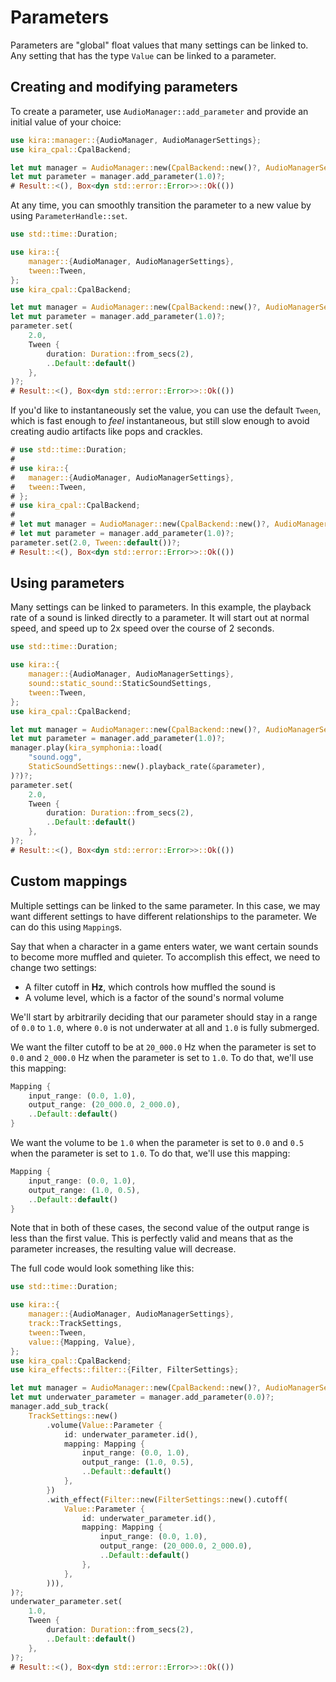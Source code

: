 # Parameters

Parameters are "global" float values that many settings
can be linked to. Any setting that has the type `Value`
can be linked to a parameter.

## Creating and modifying parameters

To create a parameter, use `AudioManager::add_parameter`
and provide an initial value of your choice:

```rust ,no_run
use kira::manager::{AudioManager, AudioManagerSettings};
use kira_cpal::CpalBackend;

let mut manager = AudioManager::new(CpalBackend::new()?, AudioManagerSettings::default())?;
let mut parameter = manager.add_parameter(1.0)?;
# Result::<(), Box<dyn std::error::Error>>::Ok(())
```

At any time, you can smoothly transition the parameter to a
new value by using `ParameterHandle::set`.

```rust ,no_run
use std::time::Duration;

use kira::{
	manager::{AudioManager, AudioManagerSettings},
	tween::Tween,
};
use kira_cpal::CpalBackend;

let mut manager = AudioManager::new(CpalBackend::new()?, AudioManagerSettings::default())?;
let mut parameter = manager.add_parameter(1.0)?;
parameter.set(
	2.0,
	Tween {
		duration: Duration::from_secs(2),
		..Default::default()
	},
)?;
# Result::<(), Box<dyn std::error::Error>>::Ok(())

```

If you'd like to instantaneously set the value, you can use the
default `Tween`, which is fast enough to _feel_ instantaneous,
but still slow enough to avoid creating audio artifacts like pops
and crackles.

```rust ,no_run
# use std::time::Duration;
#
# use kira::{
# 	manager::{AudioManager, AudioManagerSettings},
# 	tween::Tween,
# };
# use kira_cpal::CpalBackend;
#
# let mut manager = AudioManager::new(CpalBackend::new()?, AudioManagerSettings::default())?;
# let mut parameter = manager.add_parameter(1.0)?;
parameter.set(2.0, Tween::default())?;
# Result::<(), Box<dyn std::error::Error>>::Ok(())
```

## Using parameters

Many settings can be linked to parameters. In this example, the
playback rate of a sound is linked directly to a parameter.
It will start out at normal speed, and speed up to 2x speed
over the course of 2 seconds.

```rust ,no_run
use std::time::Duration;

use kira::{
	manager::{AudioManager, AudioManagerSettings},
	sound::static_sound::StaticSoundSettings,
	tween::Tween,
};
use kira_cpal::CpalBackend;

let mut manager = AudioManager::new(CpalBackend::new()?, AudioManagerSettings::default())?;
let mut parameter = manager.add_parameter(1.0)?;
manager.play(kira_symphonia::load(
	"sound.ogg",
	StaticSoundSettings::new().playback_rate(&parameter),
)?)?;
parameter.set(
	2.0,
	Tween {
		duration: Duration::from_secs(2),
		..Default::default()
	},
)?;
# Result::<(), Box<dyn std::error::Error>>::Ok(())
```

## Custom mappings

Multiple settings can be linked to the same parameter. In this
case, we may want different settings to have different
relationships to the parameter. We can do this using
`Mapping`s.

Say that when a character in a game enters water, we want
certain sounds to become more muffled and quieter. To accomplish
this effect, we need to change two settings:
- A filter cutoff in **Hz**, which controls how muffled the sound is
- A volume level, which is a factor of the sound's normal volume

We'll start by arbitrarily deciding that our parameter should
stay in a range of `0.0` to `1.0`, where `0.0` is not underwater
at all and `1.0` is fully submerged.

We want the filter cutoff to be at `20_000.0` Hz when the parameter
is set to `0.0` and `2_000.0` Hz when the parameter is set to `1.0`.
To do that, we'll use this mapping:
```rust ,ignore
Mapping {
	input_range: (0.0, 1.0),
	output_range: (20_000.0, 2_000.0),
	..Default::default()
}
```

We want the volume to be `1.0` when the parameter is set to `0.0`
and `0.5` when the parameter is set to `1.0`. To do that, we'll
use this mapping:
```rust ,ignore
Mapping {
	input_range: (0.0, 1.0),
	output_range: (1.0, 0.5),
	..Default::default()
}
```

Note that in both of these cases, the second value of the
output range is less than the first value. This is perfectly
valid and means that as the parameter increases, the resulting
value will decrease.

The full code would look something like this:

```rust ,no_run
use std::time::Duration;

use kira::{
	manager::{AudioManager, AudioManagerSettings},
	track::TrackSettings,
	tween::Tween,
	value::{Mapping, Value},
};
use kira_cpal::CpalBackend;
use kira_effects::filter::{Filter, FilterSettings};

let mut manager = AudioManager::new(CpalBackend::new()?, AudioManagerSettings::default())?;
let mut underwater_parameter = manager.add_parameter(0.0)?;
manager.add_sub_track(
	TrackSettings::new()
		.volume(Value::Parameter {
			id: underwater_parameter.id(),
			mapping: Mapping {
				input_range: (0.0, 1.0),
				output_range: (1.0, 0.5),
				..Default::default()
			},
		})
		.with_effect(Filter::new(FilterSettings::new().cutoff(
			Value::Parameter {
				id: underwater_parameter.id(),
				mapping: Mapping {
					input_range: (0.0, 1.0),
					output_range: (20_000.0, 2_000.0),
					..Default::default()
				},
			},
		))),
)?;
underwater_parameter.set(
	1.0,
	Tween {
		duration: Duration::from_secs(2),
		..Default::default()
	},
)?;
# Result::<(), Box<dyn std::error::Error>>::Ok(())
```
